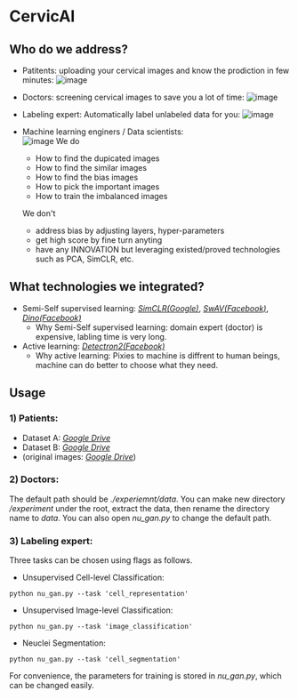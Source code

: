 # CervicAI 

## Who do we address?
* Patitents: uploading your cervical images and know the prodiction in few minutes: ![image](https://user-images.githubusercontent.com/75286/120696241-2cf41e80-c461-11eb-9bd6-3633df2bcd66.png)


* Doctors: screening cervical images to save you a lot of time: ![image](https://user-images.githubusercontent.com/75286/120696959-008cd200-c462-11eb-85a8-bdf35047aa16.png)


* Labeling expert:  Automatically label unlabeled data for you: ![image](https://user-images.githubusercontent.com/75286/120697215-4cd81200-c462-11eb-89bd-fbdfa2bad19e.png)


* Machine learning enginers / Data scientists:  
![image](https://user-images.githubusercontent.com/75286/120869922-6e152d00-c54c-11eb-9a91-4374cb82666d.png)
  We do
  - How to find the dupicated images
  - How to find the similar images
  - How to find the bias images
  - How to pick the important images
  - How to train the imbalanced images
  
  We don't
  - address bias by adjusting layers, hyper-parameters
  - get high score by fine turn anyting 
  - have any INNOVATION but leveraging existed/proved technologies such as PCA, SimCLR, etc.  

## What technologies we integrated?
* Semi-Self supervised learning: [*SimCLR(Google)*](https://github.com/google-research/simclr),  [*SwAV(Facebook)*](https://github.com/facebookresearch/swav),    [*Dino(Facebook)*](https://github.com/facebookresearch/dino)
  - Why Semi-Self supervised learning: domain expert (doctor) is expensive, labling time is very long.
* Active learning: [*Detectron2(Facebook)*](https://github.com/facebookresearch/detectron2)
  - Why active learning: Pixies to machine is diffrent to human beings, machine can do better to choose what they need. 

## Usage

### 1) Patients:

- Dataset A: [*Google Drive*](https://drive.google.com/file/d/10h1cJBiLcc9oGyWWea_2d0gefRo_GXfJ/view?usp=sharing)
- Dataset B: [*Google Drive*](https://drive.google.com/file/d/1kYik0ByDPiK94Xt4mvoV3lOah2Zfx3dH/view?usp=sharing)
- (original images: [*Google Drive*](https://drive.google.com/drive/folders/1GmFM8TEGMVdh17_F_rXxR6dR8ha20y8w?usp=sharing))

### 2) Doctors:

The default path should be *./experiemnt/data*. 
You can make new directory */experiment* under the root, extract the data, then rename the directory name to *data*.
You can also open *nu_gan.py* to change the default path.

### 3) Labeling expert:

Three tasks can be chosen using flags as follows.

* Unsupervised Cell-level Classification:
```shell
python nu_gan.py --task 'cell_representation'
```

* Unsupervised Image-level Classification:
```shell
python nu_gan.py --task 'image_classification'
```

* Neuclei Segmentation:
```shell
python nu_gan.py --task 'cell_segmentation'
```

For convenience, the parameters for training is stored in *nu_gan.py*, which can be changed easily.
